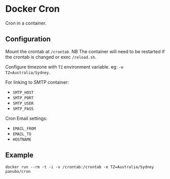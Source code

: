 # Docker Cron

Cron in a container.

## Configuration

Mount the crontab at `/crontab`. NB The container will need to be restarted if the crontab is changed or exec `/reload.sh`.

Configure timezone with `TZ` environment variable. eg: `-e TZ=Australia/Sydney`.

For linking to SMTP container:

- `SMTP_HOST`
- `SMTP_PORT`
- `SMTP_USER`
- `SMTP_PASS`

Cron Email settings:

 - `EMAIL_FROM`
 - `EMAIL_TO`
 - `HOSTNAME`

## Example

`docker run --rm -t -i -v /crontab:/crontab -e TZ=Australia/Sydney panubo/cron`
